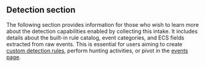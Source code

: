 ## Detection section

The following section provides information for those who wish to learn more about the detection capabilities enabled by collecting this intake. It includes details about the built-in rule catalog, event categories, and ECS fields extracted from raw events. This is essential for users aiming to create [custom detection rules](/xdr/features/detect/sigma.md), perform hunting activities, or pivot in the [events page](/xdr/features/investigate/events.md).